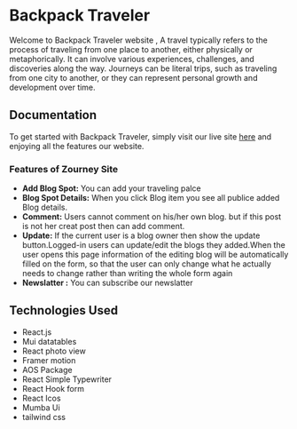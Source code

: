 

# Backpack Traveler

Welcome to Backpack Traveler website , 
A travel typically refers to the process of traveling from one place to another, either physically or metaphorically. It can involve various experiences, challenges, and discoveries along the way. Journeys can be literal trips, such as traveling from one city to another, or they can represent personal growth and development over time.


## Documentation

To get started with Backpack Traveler, simply visit our live site [here](https://blog-website-e15da.web.app) and enjoying all the features our website.

### Features of Zourney Site

- **Add Blog Spot:** You can add your traveling palce
- **Blog Spot Details:** When you click Blog item you see all publice added Blog details.
- **Comment:** Users cannot comment on his/her own blog. but if this post is not her creat post then can add comment.
- **Update:**   If the current user is a blog owner then show the update button.Logged-in users can update/edit the blogs they added.When the user opens this page information of the editing blog will be automatically filled on the form, so that the user can only change what he actually needs to change rather than writing the whole form again
- **Newslatter :** You can subscribe our newslatter


## Technologies Used

- React.js
- Mui datatables
- React photo view
- Framer motion
- AOS Package
- React Simple Typewriter
- React Hook form
- React Icos 
- Mumba Ui
- tailwind css





